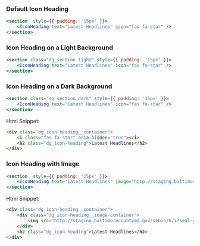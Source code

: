 ### Default Icon Heading

```jsx
<section  style={{ padding: '15px' }}>
    <IconHeading text="Latest Headlines" icon="fas fa-star" />
</section>
```

### Icon Heading on a Light Background

```jsx
<section class="dg_section light" style={{ padding: '15px' }}>
    <IconHeading text="Latest Headlines" icon="fas fa-star" />
</section>
```

### Icon Heading on a Dark Background

```jsx
<section class="dg_section dark" style={{ padding: '15px' }}>
    <IconHeading text="Latest Headlines" icon="fas fa-star" />
</section>
```

Html Snippet:

```html
<div class="dg_icon-heading__container">
    <i class="fas fa-star" aria-hidden="true"></i>
    <h2 class="dg_icon-heading">Latest Headlines</h2>
</div>
```

### Icon Heading with Image

```jsx
<section  style={{ padding: '15px' }}>
    <IconHeading text="Latest Headlines" image="http://staging.baltimorecountymd.gov/sebin/h/i/seal-color-74.png" />
</section>
```

Html Snippet:

```html
<div class="dg_icon-heading__container">
    <div class="dg_icon-heading__image-container">
        <img src="http://staging.baltimorecountymd.gov/sebin/h/i/seal-color-74.png">
    </div>
    <h2 class="dg_icon-heading">Latest Headlines</h2>
</div>
```
